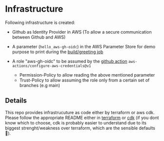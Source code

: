 # Infrastructure

Following infrastructure is created:

- Github as Identity Provider in AWS (To allow a secure communication between Github and AWS)
- A parameter (`hello_aws-gh-oidc`) in the AWS Parameter Store for demo purpose to print during the [build/greeting job](https://github.com/WtfJoke/aws-gh-oidc/actions/workflows/hello.yml)
- A role "aws-gh-oidc" to be assumed by the [github action](https://github.com/aws-actions/configure-aws-credentials#assuming-a-role) `aws-actions/configure-aws-credentials@v1`

  - Permission-Policy to allow reading the above mentioned parameter
  - Trust-Policy to allow assuming the role only from a certain set of branches (e.g main)

## Details

This repo provides infrastrucuture as code either by terraform or aws cdk.  
Please follow the appropriate README either in [terraform](terraform/README.md) or [cdk](cdk/README.md) (if you dont know which to choose, cdk is probably easier to understand due to its biggest strenght/weakness over terraform, which are the sensible defaults 🙂).
